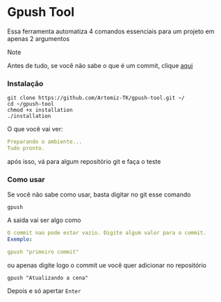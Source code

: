 # Gpush Tool

Essa ferramenta automatiza 4 comandos essenciais para um projeto em apenas 2 argumentos

> [!NOTE]
> Antes de tudo, se você não sabe o que é um commit, clique [aqui](./COMMIT.md)

### Instalação
```nginx
git clone https://github.com/Artemiz-TK/gpush-tool.git ~/
cd ~/gpush-tool
chmod +x installation
./installation
```

O que você vai ver:
```yaml
Preparando o ambiente...
Tudo pronto.
```

após isso, vá para algum repositório git e faça o teste

### Como usar

Se você não sabe como usar, basta digitar no git esse comando

```nginx
gpush
```

A saída vai ser algo como
```yaml
O commit nao pode estar vazio. Digite algum valor para o commit.
Exemplo:

gpush "primeiro commit"
```

ou apenas digite logo o commit ue você quer adicionar no repositório

```nginx
gpush "Atualizando a cena"
```

Depois e só apertar `Enter`
